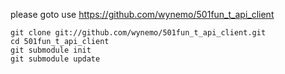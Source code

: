 please goto use <https://github.com/wynemo/501fun_t_api_client>

    git clone git://github.com/wynemo/501fun_t_api_client.git
    cd 501fun_t_api_client
    git submodule init
    git submodule update